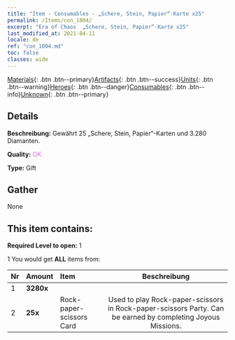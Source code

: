 ```yaml
---
title: "Item - Consumables - „Schere, Stein, Papier“-Karte x25"
permalink: /Items/con_1804/
excerpt: "Era of Chaos  „Schere, Stein, Papier“-Karte x25"
last_modified_at: 2021-04-11
locale: de
ref: "con_1804.md"
toc: false
classes: wide
---
```

 [Materials](/de/Items/){: .btn .btn--primary}[Artifacts](/de/Items/Artifacts/){: .btn .btn--success}[Units](/de/Items/Units/){: .btn .btn--warning}[Heroes](/de/Items/Heroes/){: .btn .btn--danger}[Consumables](/de/Items/Consumables/){: .btn .btn--info}[Unknown](/de/Items/Unknown/){: .btn .btn--primary}

## Details
 **Beschreibung:** Gewährt 25 „Schere, Stein, Papier“-Karten und 3.280 Diamanten.

 **Quality:** <span style="color: #DA70D6">OK</span>

 **Type:** Gift

## Gather

  None

## This item contains:

 **Required Level to open:** 1

 1 You would get **ALL** items  from:

  | Nr | Amount |     Item    | Beschreibung |
  |:---|:-------|:------------|:-----------:|
  | 1 |  **3280x** | <i class="fas fa-gem"/> |  | 
  | 2 |  **25x** | Rock-paper-scissors Card | Used to play Rock-paper-scissors in Rock-paper-scissors Party. Can be earned by completing Joyous Missions.  | 

